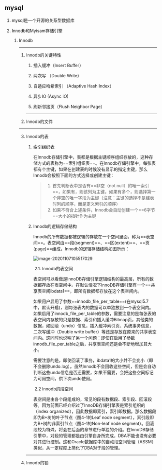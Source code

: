 ## mysql

1. mysql是一个开源的关系型数据库

2. Innodb和Myisam存储引擎

   1. Innodb

      ***

      1. Innodb的关键特性

         1. 插入缓冲（Insert Buffer）

            > 

         2. 两次写 （Double Write）

         3. 自适应哈希索引 （Adaptive Hash Index）

         4. 异步IO (Async IO)

         5. 刷新邻接页（Flush Neighbor Page）

         ***

      2. Innodb的文件

         

      ***

      3. Innodb的表

         1. 索引组织表

             ​		在Innodb存储引擎中，表都是根据主键顺序组织存放的，这种存储方式的表称为==索引组织表==。在Innodb存储引擎中，每张表都有个主键，如果在创建表的时候没有显示的指定主键，那么Innodb会按照下面的方式选择或创建主键：

             > 1. 首先判断表中是否有==非空（not null）的唯一索引==，如果有，则该列为主键，如果有多个，则选择第一个非空的唯一字段为主键（注意：主键的选择不是建表时列的顺序，而是定义索引的顺序）
             > 2. 如果不符合上述条件，Innodb会自动创建一个==6字节==大小的指针作为主键
             
         2. Innodb的逻辑存储结构

             ​		Innodb的所有数据都被逻辑的存放在一个空间里面，称为==表空间==。表空间由==段(segment)==、==区(extent)==、==页(page)==组成，Innodb的逻辑存储结构如图所示：

             ![image-20201107105517029](D:\note\images\mysql\Innodb-logical-struct.png)

             ​	2.1.  Innodb的表空间

             ​		表空间可以看做是InnoDB存储引擎逻辑结构的最高层，所有的数据都存放在表空间中。在默认情况下InnoDB存储引擎有一个==共享表空间ibdata1==，即所有数据都存放在这个表空间内。

             ​	如果用户启用了参数==innodb_file_per_table==(在mysql5.7中，默认开启)，则每张表内的数据可以单独放到一个表空间内。如果启用了innodb_file_per_table的参数，需要注意的是每张表的表空间内存放的只是数据、索引和插入缓冲Bitmap页，其他类的数据，如回滚（undo）信息，插入缓冲索引页、系统事务信息，二次写缓冲（Double write buffer）等还是存放在原来的共享表空间内。这同时也说明了另一个问题：即使在启用了参数innodb_file_per_table之后，共享表空间还是会不断地增加其大小。

             ​		需要注意的是，即使回滚了事务，ibdata1的大小并不会变小（即不会删除undo.log）。虽然Innodb不会回收这些空间，但是会自动判断这些undo信息是否还需要，如果不需要，会把这些空间标记为可用空间，供下次undo使用。

             ​	2.2 Innodb的段空间

             ​		表空间是由各个段组成的，常见的段有数据段、索引段、回滚段等。因为前面已经介绍过了InnoDB存储引擎表是索引组织的（index organized），因此数据即索引，索引即数据。那么数据段即为B+树的叶子节点（图4-1的Leaf node segment），索引段即为B+树的非索引节点（图4-1的Non-leaf node segment）。回滚段较为特殊，将会在后面的章节进行单独的介绍。在InnoDB存储引擎中，对段的管理都是由引擎自身所完成，DBA不能也没有必要对其进行控制。这和Oracle数据库中的自动段空间管理（ASSM）类似，从一定程度上简化了DBA对于段的管理。

         ***

      4. Innodb的锁
